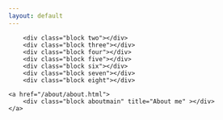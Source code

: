 ```yaml
---
layout: default
---
```


<div class="bigblock" role="main">
	<a href="/mlba/index.html">
		<div class="block mlbamain" title="Maeve's little big adventure" ></div>
	</a>
		
		<div class="block two"></div>
		<div class="block three"></div>
		<div class="block four"></div>
		<div class="block five"></div>
		<div class="block six"></div>
		<div class="block seven"></div>
		<div class="block eight"></div>	
	
	<a href="/about/about.html">
		<div class="block aboutmain" title="About me" ></div>
	</a>
</div>

<div>
	
</div>

